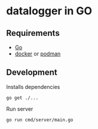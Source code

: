 # datalogger in GO

## Requirements

 - [Go](https://golang.org)
 - [docker](https://www.docker.com) or [podman](https://podman.io)

## Development

Installs dependencies

```
go get ./...
```

Run server

```
go run cmd/server/main.go
```